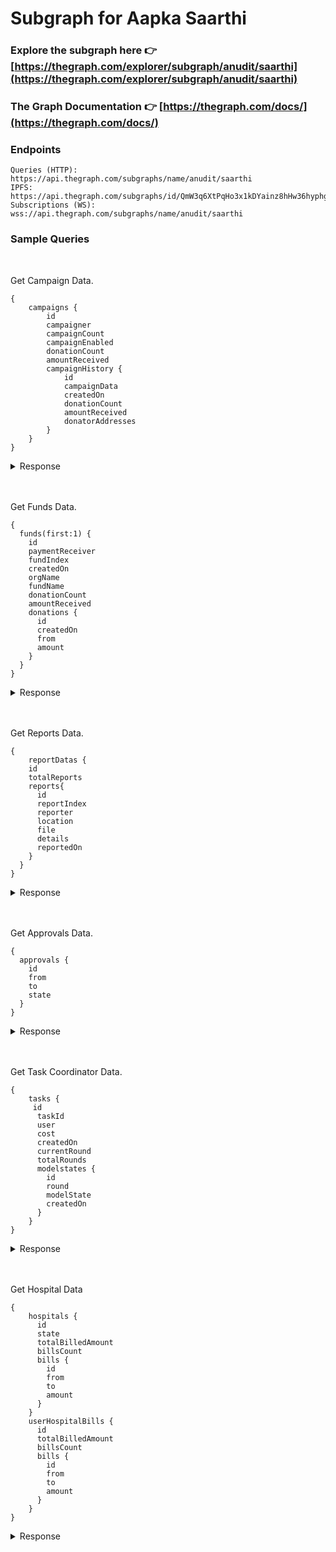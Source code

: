 # Subgraph for Aapka Saarthi

### Explore the subgraph here 👉 [https://thegraph.com/explorer/subgraph/anudit/saarthi](https://thegraph.com/explorer/subgraph/anudit/saarthi)
### The Graph Documentation 👉 [https://thegraph.com/docs/](https://thegraph.com/docs/)

### Endpoints
```
Queries (HTTP):     https://api.thegraph.com/subgraphs/name/anudit/saarthi
IPFS:               https://api.thegraph.com/subgraphs/id/QmW3q6XtPqHo3x1kDYainz8hHw36hyphgkqoxvVYeSrL2z
Subscriptions (WS): wss://api.thegraph.com/subgraphs/name/anudit/saarthi
```

### Sample Queries
<br/>

Get Campaign Data.

```
{
    campaigns {
        id
        campaigner
        campaignCount
      	campaignEnabled
        donationCount
        amountReceived
        campaignHistory {
            id
            campaignData
            createdOn
            donationCount
            amountReceived
            donatorAddresses
        }
    }
}
```

<details>
 <summary>Response</summary>
 <pre>
{
  "data": {
    "campaigns": [
      {
        "amountReceived": "0",
        "campaignCount": "1",
        "campaignEnabled": true,
        "campaignHistory": [
          {
            "amountReceived": "0",
            "campaignData": "QmR3VgpgJcGJZX4iazxBcvn2G7jHktLCdozaWF6Hp8DLLH",
            "createdOn": "1610423578",
            "donationCount": "0",
            "donatorAddresses": [],
            "id": "0x99ca5dc3da5ba953d78847d3b852f1bec1b63637261ed86942793657746727ae"
          }
        ],
        "campaigner": "0x707ac3937a9b31c225d8c240f5917be97cab9f20",
        "donationCount": "0",
        "id": "0x707ac3937a9b31c225d8c240f5917be97cab9f20"
      },
      {
        "amountReceived": "50000000000000000",
        "campaignCount": "1",
        "campaignEnabled": true,
        "campaignHistory": [
          {
            "amountReceived": "50000000000000000",
            "campaignData": "QmR3VgpgJcGJZX4iazxBcvn2G7jHktLCdozaWF6Hp8DLLH",
            "createdOn": "1610423593",
            "donationCount": "1",
            "donatorAddresses": [
              "0x707ac3937a9b31c225d8c240f5917be97cab9f20"
            ],
            "id": "0x766791c2e0218c18f032d16d6c819676a7a9c42ed5a346d7fe34b5a8bd1ba7bd"
          }
        ],
        "campaigner": "0xbeb71662ff9c08afef3866f85a6591d4aebe6e4e",
        "donationCount": "1",
        "id": "0xbeb71662ff9c08afef3866f85a6591d4aebe6e4e"
      }
    ]
  }
}
 </pre>
</details>
<br/>
<br/>

Get Funds Data.

```
{
  funds(first:1) {
    id
    paymentReceiver
    fundIndex
    createdOn
    orgName
    fundName
    donationCount
    amountReceived
    donations {
      id
      createdOn
      from
      amount
    }
  }
}
```

<details>
 <summary>Response</summary>
 <pre>
{
  "data": {
    "funds": [
      {
        "amountReceived": "500000000000000000",
        "createdOn": "1610208416",
        "donationCount": "1",
        "donations": [
          {
            "amount": "500000000000000000",
            "createdOn": "1610208656",
            "from": "0x707ac3937a9b31c225d8c240f5917be97cab9f20",
            "id": "0xf3bc924274d0397d905086b87507a566b46d51ca2aa46198613ae842d66e2c8d"
          }
        ],
        "fundIndex": "2",
        "fundName": "Coronavirus Relief Fund",
        "id": "0x2",
        "orgName": "GlobalGiving",
        "paymentReceiver": "0xbeb71662ff9c08afef3866f85a6591d4aebe6e4e"
      }
    ]
  }
}
 </pre>
</details>
<br/>
<br/>


Get Reports Data.

```
{
    reportDatas {
    id
    totalReports
    reports{
      id
      reportIndex
      reporter
      location
      file
      details
      reportedOn
    }
  }
}
```

<details>
 <summary>Response</summary>
 <pre>
{
  "data": {
    "reportDatas": [
      {
        "id": "0x1",
        "reports": [
          {
            "details": "An Anonymous Report filed at GooglePlex.",
            "file": "QmR3VgpgJcGJZX4iazxBcvn2G7jHktLCdozaWF6Hp8DLLH",
            "id": "0x0",
            "location": "37.4221 N, 122.0841 W",
            "reportIndex": "0",
            "reportedOn": "1610423608",
            "reporter": "0x707ac3937a9b31c225d8c240f5917be97cab9f20"
          }
        ],
        "totalReports": "1"
      }
    ]
  }
} </pre>
</details>
<br/>
<br/>

Get Approvals Data.

```
{
  approvals {
    id
    from
    to
    state
  }
}
```

<details>
 <summary>Response</summary>
 <pre>
{
  "data": {
    "approvals": [
      {
        "from": "0x707ac3937a9b31c225d8c240f5917be97cab9f20",
        "id": "0x707ac3937a9b31c225d8c240f5917be97cab9f20-0xbeb71662ff9c08afef3866f85a6591d4aebe6e4e",
        "state": true,
        "to": "0xbeb71662ff9c08afef3866f85a6591d4aebe6e4e"
      }
    ]
  }
}
 </pre>
</details>
<br/>
<br/>

Get Task Coordinator Data.

```
{
    tasks {
     id
      taskId
      user
      cost
      createdOn
      currentRound
      totalRounds
      modelstates {
        id
        round
        modelState
        createdOn
      }
    }
}
```

<details>
 <summary>Response</summary>
 <pre>
{
  "data": {
    "tasks": [
      {
        "cost": "0",
        "createdOn": "1610352951",
        "currentRound": "2",
        "id": "1",
        "modelstates": [
          {
            "createdOn": "1610352951",
            "id": "0x6d609f205882c790e794b321c0f7120260f8cbc484a5a5de356e517860b03226",
            "modelState": "QmWmyoMoctfbAaiEs2G46gpeUmhqFRDW6KWo64y5r581Vz",
            "round": "1"
          },
          {
            "createdOn": "1610353041",
            "id": "0xf2abffbc21fdb72465c068b8aa6c79c59a76292b6a70587d5f7e09451faad064",
            "modelState": "QmWmyoMoctfbAaiEs2G46gpeUmhqFRDW6KWo64y5r581Vz",
            "round": "2"
          }
        ],
        "taskId": "1",
        "totalRounds": "2",
        "user": "0x707ac3937a9b31c225d8c240f5917be97cab9f20"
      }
    ]
  }
}  </pre>
</details>
<br/>
<br/>


Get Hospital Data

```
{
  	hospitals {
      id
      state
      totalBilledAmount
      billsCount
      bills {
        id
        from
        to
        amount
      }
    }
    userHospitalBills {
      id
      totalBilledAmount
      billsCount
      bills {
        id
        from
        to
        amount
      }
    }
}
```
<details>
 <summary>Response</summary>
 <pre>{
  "data": {
    "hospitals": [
      {
        "bills": [
          {
            "amount": "1000000000000000000",
            "from": "0xbeb71662ff9c08afef3866f85a6591d4aebe6e4e",
            "id": "0x99d44cc52a747267a0f6af6a81f63f69d0826ebf84ffbd79e9d24664f900f9e3",
            "to": "0xd90c844c0252797c2e3f87aa63a8389a16a63767"
          }
        ],
        "billsCount": "1",
        "id": "0xbeb71662ff9c08afef3866f85a6591d4aebe6e4e",
        "state": true,
        "totalBilledAmount": "1000000000000000000"
      }
    ],
    "userHospitalBills": [
      {
        "bills": [
          {
            "amount": "1000000000000000000",
            "from": "0xbeb71662ff9c08afef3866f85a6591d4aebe6e4e",
            "id": "0x99d44cc52a747267a0f6af6a81f63f69d0826ebf84ffbd79e9d24664f900f9e3",
            "to": "0xd90c844c0252797c2e3f87aa63a8389a16a63767"
          }
        ],
        "billsCount": "1",
        "id": "0xd90c844c0252797c2e3f87aa63a8389a16a63767",
        "totalBilledAmount": "1000000000000000000"
      }
    ]
  }
} </pre>
</details>
<br/>
<br/>

